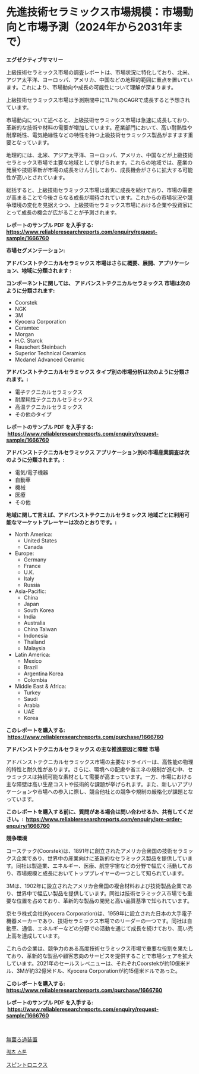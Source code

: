 <p><h1>先進技術セラミックス市場規模：市場動向と市場予測（2024年から2031年まで）</h1></p><p><strong>エグゼクティブサマリー</strong></p>
<p><p>上級技術セラミックス市場の調査レポートは、市場状況に特化しており、北米、アジア太平洋、ヨーロッパ、アメリカ、中国などの地理的範囲に重点を置いています。これにより、市場動向や成長の可能性について理解が深まります。</p><p>上級技術セラミックス市場は予測期間中に11.7％のCAGRで成長すると予想されています。</p><p>市場動向について述べると、上級技術セラミックス市場は急速に成長しており、革新的な技術や材料の需要が増加しています。産業部門において、高い耐熱性や耐摩耗性、電気絶縁性などの特性を持つ上級技術セラミックス製品がますます重要となっています。</p><p>地理的には、北米、アジア太平洋、ヨーロッパ、アメリカ、中国などが上級技術セラミックス市場で主要な地域として挙げられます。これらの地域では、産業の発展や技術革新が市場の成長をけん引しており、成長機会がさらに拡大する可能性が高いとされています。</p><p>総括すると、上級技術セラミックス市場は着実に成長を続けており、市場の需要が高まることで今後さらなる成長が期待されています。これからの市場状況や競争環境の変化を見据えつつ、上級技術セラミックス市場における企業や投資家にとって成長の機会が広がることが予測されます。</p></p>
<p><strong>レポートのサンプル PDF を入手する: <a href="https://www.reliableresearchreports.com/enquiry/request-sample/1666760">https://www.reliableresearchreports.com/enquiry/request-sample/1666760</a></strong></p>
<p><strong>市場セグメンテーション:</strong></p>
<p><strong> アドバンストテクニカルセラミックス 市場はさらに概要、展開、アプリケーション、地域に分類されます :</strong></p>
<p><strong>コンポーネントに関しては、 アドバンストテクニカルセラミックス 市場は次のように分類されます: &nbsp;</strong></p>
<p><ul><li>Coorstek</li><li>NGK</li><li>3M</li><li>Kyocera Corporation</li><li>Ceramtec</li><li>Morgan</li><li>H.C. Starck</li><li>Rauschert Steinbach</li><li>Superior Technical Ceramics</li><li>Mcdanel Advanced Ceramic</li></ul></p>
<p><strong> アドバンストテクニカルセラミックス タイプ別の市場分析は次のように分類されます。:</strong></p>
<p><ul><li>電子テクニカルセラミックス</li><li>耐摩耗性テクニカルセラミックス</li><li>高温テクニカルセラミックス</li><li>その他のタイプ</li></ul></p>
<p><strong>レポートのサンプル PDF を入手する: &nbsp;<a href="https://www.reliableresearchreports.com/enquiry/request-sample/1666760">https://www.reliableresearchreports.com/enquiry/request-sample/1666760</a></strong></p>
<p><strong> アドバンストテクニカルセラミックス アプリケーション別の市場産業調査は次のように分類されます。:</strong></p>
<p><ul><li>電気/電子機器</li><li>自動車</li><li>機械</li><li>医療</li><li>その他</li></ul></p>
<p><strong>地域に関して言えば、アドバンストテクニカルセラミックス 地域ごとに利用可能なマーケットプレーヤーは次のとおりです。:</strong></p>
<p><ul>
    <li>
        North America:
        <ul>
            <li>United States</li>
            <li>Canada</li>
        </ul>
    </li>
    <li>
        Europe:
        <ul>
            <li>Germany</li>
            <li>France</li>
            <li>U.K.</li>
            <li>Italy</li>
            <li>Russia</li>
        </ul>
    </li>
    <li>
        Asia-Pacific:
        <ul>
            <li>China</li>
            <li>Japan</li>
            <li>South Korea</li>
            <li>India</li>
            <li>Australia</li>
            <li>China Taiwan</li>
            <li>Indonesia</li>
            <li>Thailand</li>
            <li>Malaysia</li>
        </ul>
    </li>
    <li>
        Latin America:
        <ul>
            <li>Mexico</li>
            <li>Brazil</li>
            <li>Argentina Korea</li>
            <li>Colombia</li>
        </ul>
    </li>
    <li>
        Middle East & Africa:
        <ul>
            <li>Turkey</li>
            <li>Saudi</li>
            <li>Arabia</li>
            <li>UAE</li>
            <li>Korea</li>
        </ul>
    </li>
    </ul></p>
<p><strong>このレポートを購入する: &nbsp;<a href="https://www.reliableresearchreports.com/purchase/1666760">https://www.reliableresearchreports.com/purchase/1666760</a></strong></p>
<p><strong>アドバンストテクニカルセラミックス の主な推進要因と障壁 市場</strong></p>
<p><p>アドバンストテクニカルセラミックス市場の主要なドライバーは、高性能の物理的特性と耐久性があります。さらに、環境への配慮や省エネの規制が進む中、セラミックスは持続可能な素材として需要が高まっています。一方、市場における主な障壁は高い生産コストや技術的な課題が挙げられます。また、新しいアプリケーションや市場への参入に際し、競合他社との競争や規制の厳格化が課題となっています。</p></p>
<p><strong>このレポートを購入する前に、質問がある場合は問い合わせるか、共有してください。:&nbsp; <a href="https://www.reliableresearchreports.com/enquiry/pre-order-enquiry/1666760">https://www.reliableresearchreports.com/enquiry/pre-order-enquiry/1666760</a></strong></p>
<p><strong>競争環境</strong></p>
<p><p>コーステック(Coorstek)は、1891年に創立されたアメリカ合衆国の技術セラミックス企業であり、世界中の産業向けに革新的なセラミックス製品を提供しています。同社は製造業、エネルギー、医療、航空宇宙などの分野で幅広く活動しており、市場規模と成長においてトッププレイヤーの一つとして知られています。</p><p>3Mは、1902年に設立されたアメリカ合衆国の複合材料および技術製品企業であり、世界中で幅広い製品を提供しています。同社は技術セラミックス市場でも重要な位置を占めており、革新的な製品の開発と高い品質基準で知られています。</p><p>京セラ株式会社(Kyocera Corporation)は、1959年に設立された日本の大手電子機器メーカーであり、技術セラミックス市場でのリーダーの一つです。同社は自動車、通信、エネルギーなどの分野での活動を通じて成長を続けており、高い売上高を達成しています。</p><p>これらの企業は、競争力のある高度技術セラミックス市場で重要な役割を果たしており、革新的な製品や顧客志向のサービスを提供することで市場シェアを拡大しています。2021年のセールスレベニューは、それぞれCoorstekが約10億米ドル、3Mが約32億米ドル、Kyocera Corporationが約15億米ドルであった。</p></p>
<p><strong>このレポートを購入する: &nbsp; <a href="https://www.reliableresearchreports.com/purchase/1666760">https://www.reliableresearchreports.com/purchase/1666760</a></strong></p>
<p><strong>レポートのサンプル PDF を入手する: &nbsp;<a href="https://www.reliableresearchreports.com/enquiry/request-sample/1666760">https://www.reliableresearchreports.com/enquiry/request-sample/1666760</a></strong><strong></strong></p>
<p>&nbsp;</p>
<p><p><a href="https://medium.com/@mookiesville/%E6%BB%85%E8%8F%8C%E6%BF%BE%E9%81%8E%E8%A3%85%E7%BD%AE%E5%B8%82%E5%A0%B4%E3%81%AF-%E5%B8%82%E5%A0%B4%E3%82%B7%E3%82%A7%E3%82%A2-%E3%82%B5%E3%82%A4%E3%82%BA-%E3%81%8A%E3%82%88%E3%81%B32031%E5%B9%B4%E3%81%BE%E3%81%A7%E3%81%AE%E4%BA%88%E6%B8%AC%E3%81%AB%E7%84%A6%E7%82%B9%E3%82%92%E5%BD%93%E3%81%A6%E3%81%A6%E3%81%84%E3%81%BE%E3%81%99-126837f887a4">無菌ろ過装置</a></p><p><a href="https://medium.com/@wilsoniehn789562023/%EA%B2%B0%EC%A0%95-%EC%84%9D%EC%98%81-%EC%8B%9C%EC%9E%A5-%EB%A9%94%ED%8A%B8%EB%A6%AD-%ED%95%B4%EB%8F%85-%EC%8B%9C%EC%9E%A5-%EC%A0%90%EC%9C%A0%EC%9C%A8-%ED%8A%B8%EB%A0%8C%EB%93%9C-%EB%B0%8F-%EC%84%B1%EC%9E%A5-%ED%8C%A8%ED%84%B4-98efa4aa87ea">쿼츠 스톤</a></p><p><a href="https://medium.com/@levihamilton5801940/%E3%82%B9%E3%83%94%E3%83%B3%E3%83%88%E3%83%AD%E3%83%8B%E3%82%AF%E3%82%B9%E5%B8%82%E5%A0%B4%E3%81%AE%E5%88%86%E6%9E%90-%E3%81%9D%E3%81%AEcagr-%E5%B8%82%E5%A0%B4%E3%82%BB%E3%82%B0%E3%83%A1%E3%83%B3%E3%83%86%E3%83%BC%E3%82%B7%E3%83%A7%E3%83%B3-%E3%81%8A%E3%82%88%E3%81%B3%E3%82%B0%E3%83%AD%E3%83%BC%E3%83%90%E3%83%AB%E7%94%A3%E6%A5%AD%E6%A6%82%E8%A6%81-c847563a031b">スピントロニクス</a></p></p>